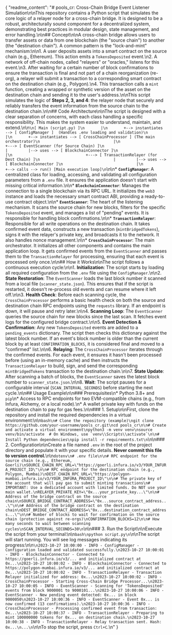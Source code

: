 {
  "readme_content": "# pools_cr: Cross-Chain Bridge Event Listener Simulation\n\nThis repository contains a Python script that simulates the core logic of a relayer node for a cross-chain bridge. It is designed to be a robust, architecturally sound component for a decentralized system, demonstrating best practices in modular design, state management, and error handling.\n\n## Concept\n\nA cross-chain bridge allows users to transfer assets or data from one blockchain (the \"source chain\") to another (the \"destination chain\"). A common pattern is the \"lock-and-mint\" mechanism:\n\n1.  A user deposits assets into a smart contract on the source chain (e.g., Ethereum). This action emits a `TokensDeposited` event.\n2.  A network of off-chain nodes, called \"relayers\" or \"oracles,\" listens for this event.\n3.  After waiting for a certain number of block confirmations to ensure the transaction is final and not part of a chain reorganization (re-org), a relayer will submit a transaction to a corresponding smart contract on the destination chain (e.g., Polygon).\n4.  This transaction calls a `mint` function, creating a wrapped or synthetic version of the asset on the destination chain and sending it to the user's address.\n\nThis script simulates the logic of **Steps 2, 3, and 4**: the relayer node that securely and reliably transfers the event information from the source chain to the destination chain.\n\n## Code Architecture\n\nThe script is designed with a clear separation of concerns, with each class handling a specific responsibility. This makes the system easier to understand, maintain, and extend.\n\n```\n[ Main (script.py) ]\n       |\n       +--> instantiates --> [ ConfigManager ]  (Handles .env loading and validation)\n       |\n       +--> instantiates --> [ CrossChainProcessor ] (The main orchestrator)\n                                |\n                                +---> [ EventScanner (for Source Chain) ]\n                                |         |--> uses --> [ BlockchainConnector ]\n                                |\n                                +---> [ TransactionRelayer (for Dest Chain) ]\n                                |         |--> uses --> [ BlockchainConnector ]\n                                |\n                                +--> calls --> run() [Main execution loop]\n```\n\n*   **`ConfigManager`**: A centralized class for loading, accessing, and validating all configuration parameters from a `.env` file. It ensures the application doesn't start with missing critical information.\n\n*   **`BlockchainConnector`**: Manages the connection to a single blockchain via its RPC URL. It initializes the `web3` instance and loads the necessary smart contract ABI, providing a ready-to-use contract object.\n\n*   **`EventScanner`**: The heart of the listening mechanism. It scans the source chain for new blocks, filters for the specific `TokensDeposited` event, and manages a list of \"pending\" events. It is responsible for handling block confirmations.\n\n*   **`TransactionRelayer`**: Responsible for all write operations on the destination chain. It takes confirmed event data, constructs a new transaction (`mintBridgedTokens`), signs it with the relayer's private key, and broadcasts it to the network. It also handles nonce management.\n\n*   **`CrossChainProcessor`**: The main orchestrator. It initializes all other components and contains the main application loop. It gets confirmed events from the `EventScanner` and passes them to the `TransactionRelayer` for processing, ensuring that each event is processed only once.\n\n## How it Works\n\nThe script follows a continuous execution cycle:\n\n1.  **Initialization**: The script starts by loading all required configuration from the `.env` file using the `ConfigManager`.\n\n2.  **State Restoration**: The `EventScanner` loads the last block number it scanned from a local file (`scanner_state.json`). This ensures that if the script is restarted, it doesn't re-process old events and can resume where it left off.\n\n3.  **Health Check**: Before each scanning cycle, the `CrossChainProcessor` performs a basic health check on both the source and destination chain RPC endpoints using the `requests` library. If an endpoint is down, it will pause and retry later.\n\n4.  **Scanning Loop**: The `EventScanner` queries the source chain for new blocks since the last scan. It fetches event logs for the configured bridge contract.\n\n5.  **Event Detection & Confirmation**: Any new `TokensDeposited` events are added to a `pending_events` dictionary. The script then checks this dictionary against the latest block number. If an event's block number is older than the current block by at least `CONFIRMATION_BLOCKS`, it is considered final and moved to a \"confirmed\" list.\n\n6.  **Relaying**: The `CrossChainProcessor` iterates through the confirmed events. For each event, it ensures it hasn't been processed before (using an in-memory cache) and then instructs the `TransactionRelayer` to build, sign, and send the corresponding `mintBridgedTokens` transaction to the destination chain.\n\n7.  **State Update**: After scanning a batch of blocks, the `EventScanner` saves the latest block number to `scanner_state.json`.\n\n8.  **Wait**: The script pauses for a configurable interval (`SCAN_INTERVAL_SECONDS`) before starting the next cycle.\n\n## Usage Example\n\n### Prerequisites\n*   Python 3.8+ and `pip`\n*   Access to RPC endpoints for two EVM-compatible chains (e.g., from Infura, Alchemy, or a local node).\n*   A wallet private key with funds on the destination chain to pay for gas fees.\n\n### 1. Setup\n\nFirst, clone the repository and install the required dependencies in a virtual environment:\n\n```bash\n# Clone the repository (example)\ngit clone https://github.com/your-username/pools_cr.git\ncd pools_cr\n\n# Create and activate a virtual environment\npython3 -m venv venv\nsource venv/bin/activate  # On Windows, use `venv\\Scripts\\activate`\n\n# Install Python dependencies\npip install -r requirements.txt\n```\n\n### 2. Configuration\n\nCreate a file named `.env` in the root of the project directory and populate it with your specific details. **Never commit this file to version control.**\n\n```dotenv\n# .env file\n\n# RPC endpoint for the source chain (e.g., Ethereum, Goerli)\nSOURCE_CHAIN_RPC_URL=\"https://goerli.infura.io/v3/YOUR_INFURA_PROJECT_ID\"\n\n# RPC endpoint for the destination chain (e.g., Polygon, Mumbai)\nDEST_CHAIN_RPC_URL=\"https://polygon-mumbai.infura.io/v3/YOUR_INFURA_PROJECT_ID\"\n\n# The private key of the account that will pay gas to submit minting transactions\n# IMPORTANT: Use a dedicated account with limited funds. Do NOT use your main wallet.\nRELAYER_PRIVATE_KEY=\"0x...your_private_key...\"\n\n# Address of the bridge contract on the source chain\nSOURCE_BRIDGE_CONTRACT_ADDRESS=\"0x...source_contract_address...\"\n\n# Address of the bridge contract on the destination chain\nDEST_BRIDGE_CONTRACT_ADDRESS=\"0x...destination_contract_address...\"\n\n# Number of blocks to wait for confirmation on the source chain (protection against re-orgs)\nCONFIRMATION_BLOCKS=12\n\n# How many seconds to wait between scanning cycles\nSCAN_INTERVAL_SECONDS=30\n```\n\n### 3. Run the Script\n\nExecute the script from your terminal:\n\n```bash\npython script.py\n```\n\nThe script will start running. You will see log messages indicating its progress:\n\n```\n2023-10-27 10:00:00 - INFO - ConfigManager - Configuration loaded and validated successfully.\n2023-10-27 10:00:01 - INFO - BlockchainConnector - Connected to https://goerli.infura.io/v3/... and initialized contract at 0x...\n2023-10-27 10:00:02 - INFO - BlockchainConnector - Connected to https://polygon-mumbai.infura.io/v3/... and initialized contract at 0x...\n2023-10-27 10:00:02 - INFO - TransactionRelayer - Transaction Relayer initialized for address: 0x...\n2023-10-27 10:00:02 - INFO - CrossChainProcessor - Starting Cross-Chain Bridge Processor...\n2023-10-27 10:00:05 - INFO - EventScanner - Scanning for 'TokensDeposited' events from block 9000001 to 9000101...\n2023-10-27 10:00:06 - INFO - EventScanner - New pending event detected: 0x... in block 9000050\n2023-10-27 10:00:36 - INFO - EventScanner - Event 0x... is now confirmed (13 confirmations).\n2023-10-27 10:00:36 - INFO - CrossChainProcessor - Processing confirmed event from transaction: 0x...\n2023-10-27 10:00:37 - INFO - TransactionRelayer - Preparing to mint 100000000 tokens for 0x... on destination chain.\n2023-10-27 10:00:38 - INFO - TransactionRelayer - Relay transaction sent. Hash: 0x...\n...\n```\n\nTo stop the script, press `Ctrl+C`.\n"
}